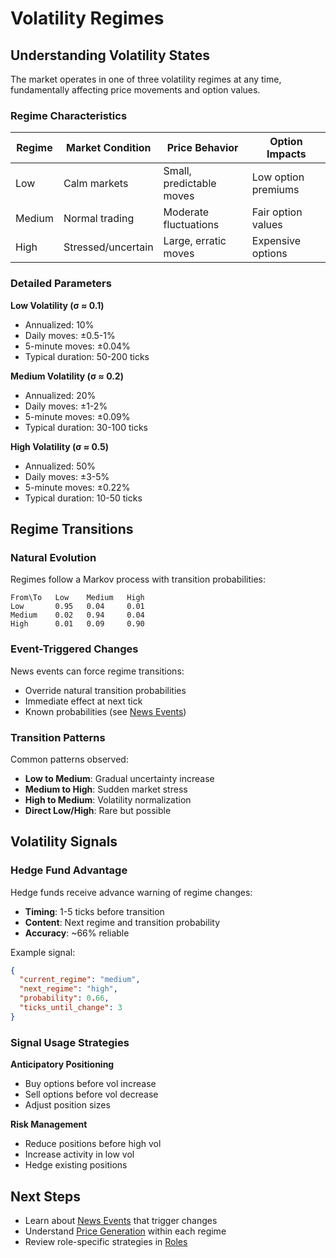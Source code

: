# Volatility Regimes

## Understanding Volatility States

The market operates in one of three volatility regimes at any time, fundamentally affecting price movements and option values.

### Regime Characteristics

| Regime | Market Condition   | Price Behavior           | Option Impacts      |
| ------ | ------------------ | ------------------------ | ------------------- |
| Low    | Calm markets       | Small, predictable moves | Low option premiums |
| Medium | Normal trading     | Moderate fluctuations    | Fair option values  |
| High   | Stressed/uncertain | Large, erratic moves     | Expensive options   |

### Detailed Parameters

**Low Volatility (σ ≈ 0.1)**

- Annualized: 10%
- Daily moves: ±0.5-1%
- 5-minute moves: ±0.04%
- Typical duration: 50-200 ticks

**Medium Volatility (σ ≈ 0.2)**

- Annualized: 20%
- Daily moves: ±1-2%
- 5-minute moves: ±0.09%
- Typical duration: 30-100 ticks

**High Volatility (σ ≈ 0.5)**

- Annualized: 50%
- Daily moves: ±3-5%
- 5-minute moves: ±0.22%
- Typical duration: 10-50 ticks

## Regime Transitions

### Natural Evolution

Regimes follow a Markov process with transition probabilities:

```
From\To   Low    Medium   High
Low       0.95   0.04     0.01
Medium    0.02   0.94     0.04
High      0.01   0.09     0.90
```

### Event-Triggered Changes

News events can force regime transitions:

- Override natural transition probabilities
- Immediate effect at next tick
- Known probabilities (see [News Events](news-events.md))

### Transition Patterns

Common patterns observed:

- **Low to Medium**: Gradual uncertainty increase
- **Medium to High**: Sudden market stress
- **High to Medium**: Volatility normalization
- **Direct Low/High**: Rare but possible

## Volatility Signals

### Hedge Fund Advantage

Hedge funds receive advance warning of regime changes:

- **Timing**: 1-5 ticks before transition
- **Content**: Next regime and transition probability
- **Accuracy**: ~66% reliable

Example signal:
```json
{
  "current_regime": "medium",
  "next_regime": "high",
  "probability": 0.66,
  "ticks_until_change": 3
}
```

### Signal Usage Strategies

**Anticipatory Positioning**

- Buy options before vol increase
- Sell options before vol decrease
- Adjust position sizes

**Risk Management**

- Reduce positions before high vol
- Increase activity in low vol
- Hedge existing positions

## Next Steps

- Learn about [News Events](news-events.md) that trigger changes
- Understand [Price Generation](price-generation.md) within each regime
- Review role-specific strategies in [Roles](../roles/)
